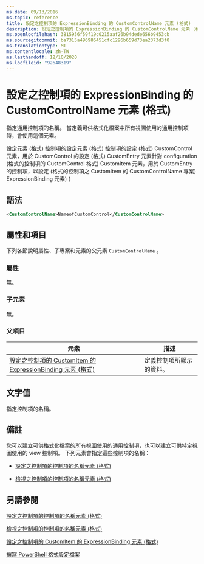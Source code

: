 ```yaml
---
ms.date: 09/13/2016
ms.topic: reference
title: 設定之控制項的 ExpressionBinding 的 CustomControlName 元素 (格式)
description: 設定之控制項的 ExpressionBinding 的 CustomControlName 元素 (格式)
ms.openlocfilehash: 3815956f59f19c0215aaf26b94dede656b9453cb
ms.sourcegitcommit: ba7315a496986451cfc1296b659d73ea2373d3f0
ms.translationtype: MT
ms.contentlocale: zh-TW
ms.lasthandoff: 12/10/2020
ms.locfileid: "92648319"
---
```

# <a name="customcontrolname-element-for-expressionbinding-for-controls-for-configuration-format"></a>設定之控制項的 ExpressionBinding 的 CustomControlName 元素 (格式)

指定通用控制項的名稱。 當定義可供格式化檔案中所有視圖使用的通用控制項時，會使用這個元素。

設定元素 (格式) 控制項的設定元素 (格式) 控制項的設定 (格式) CustomControl 元素，用於 CustomControl 的設定 (格式) CustomEntry 元素針對 configuration (格式的控制項的 CustomControl 格式) CustomItem 元素，用於 CustomEntry 的控制項，以設定 (格式的控制項之 CustomItem 的 CustomControlName 專案) ExpressionBinding 元素)  (

## <a name="syntax"></a>語法

```xml
<CustomControlName>NameofCustomControl</CustomControlName>
```

## <a name="attributes-and-elements"></a>屬性和項目

下列各節說明屬性、子專案和元素的父元素 `CustomControlName` 。

### <a name="attributes"></a>屬性

無。

### <a name="child-elements"></a>子元素

無。

### <a name="parent-elements"></a>父項目

|元素|描述|
|-------------|-----------------|
|[設定之控制項的 CustomItem 的 ExpressionBinding 元素 (格式)](./expressionbinding-element-for-customitem-for-controls-for-configuration-format.md)|定義控制項所顯示的資料。|

## <a name="text-value"></a>文字值

指定控制項的名稱。

## <a name="remarks"></a>備註

您可以建立可供格式化檔案的所有視圖使用的通用控制項，也可以建立可供特定視圖使用的 view 控制項。 下列元素會指定這些控制項的名稱：

- [設定之控制項的控制項的名稱元素 (格式)](./name-element-for-control-for-controls-for-configuration-format.md)

- [檢視之控制項的控制項的名稱元素 (格式)](./name-element-for-control-for-controls-for-view-format.md)

## <a name="see-also"></a>另請參閱

[設定之控制項的控制項的名稱元素 (格式)](./name-element-for-control-for-controls-for-configuration-format.md)

[檢視之控制項的控制項的名稱元素 (格式)](./name-element-for-control-for-controls-for-view-format.md)

[設定之控制項的 CustomItem 的 ExpressionBinding 元素 (格式)](./expressionbinding-element-for-customitem-for-controls-for-configuration-format.md)

[撰寫 PowerShell 格式設定檔案](./writing-a-powershell-formatting-file.md)
